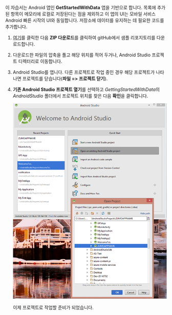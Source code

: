 이 자습서는 Android 앱인 **GetStartedWithData** 앱을 기반으로 합니다. 목록에 추가된 항목이 메모리에 로컬로 저장된다는 점을 제외하고 이 앱의 UI는 모바일 서비스 Android 빠른 시작의 UI와 동일합니다. 저장소에 데이터를 유지하는 데 필요한 코드를 추가합니다.

1. <a href="https://github.com/Azure/mobile-services-samples" target="blank">여기</a>를 클릭한 다음 **ZIP 다운로드**를 클릭하여 gitHub에서 샘플 리포지토리를 다운로드합니다.
2. 다운로드한 파일의 압축을 풀고 해당 위치를 적어 두거나, Android Studio 프로젝트 디렉터리로 이동합니다.
3. Android Studio를 엽니다. 다른 프로젝트로 작업 중인 경우 해당 프로젝트가 나타나면 프로젝트를 닫습니다(**파일 => 프로젝트 닫기**).
4. **기존 Android Studio 프로젝트 열기**를 선택하고 *GettingStartedWithData*의 *AndroidStudio* 폴더에서 프로젝트 위치를 찾은 다음 **확인**을 클릭합니다.

     ![](./media/mobile-services-android-get-started/android-studio-import-project.png)

    이제 프로젝트로 작업할 준비가 되었습니다.


<!---HONumber=Oct15_HO3-->